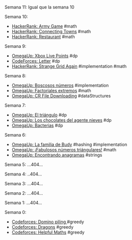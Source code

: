 Semana 11: Igual que la semana 10

Semana 10:
 * [HackerRank: Army Game](https://www.hackerrank.com/challenges/game-with-cells/problem) #math
 * [HackerRank: Connecting Towns](https://www.hackerrank.com/challenges/connecting-towns/problem) #math
 * [HackerRank: Restaurant](https://www.hackerrank.com/challenges/restaurant/problem) #math

Semana 9:
 * [OmegaUp: Xbox Live Points](https://omegaup.com/arena/problem/Xbox-Live-Points#problems) #dp
 * [CodeForces: Letter](https://codeforces.com/contest/180/problem/C) #dp
 * [HackerRank: Strange Grid Again](https://www.hackerrank.com/challenges/strange-grid/problem) #implementation #math

Semana 8:
 * [OmegaUp: Boscosos números](https://omegaup.com/arena/problem/Boscosos-Numeros#problems) #implementation
 * [OmegaUp: Factoriales extremos](https://omegaup.com/arena/problem/Factoriales-extremos#problems) #math
 * [OmegaUp: CR File Downloading](https://omegaup.com/arena/problem/CR-File-downloading#problems) #dataStructures

Semana 7:
* [OmegaUp: El triángulo](https://omegaup.com/arena/problem/triangulo#problems) #dp
* [OmegaUp: Los chocolates del agente nieves](https://omegaup.com/arena/problem/chocolates#problems) #dp
* [OmegaUp: Bacterias](https://omegaup.com/arena/problem/mirBacterias#problems) #dp

Semana 6:
 * [OmegaUp: La familia de Budy](https://omegaup.com/arena/problem/La-familia-de-Buddy#problems) #hashing #implementation
 * [OmegaUp: ¡Fabulosos números triángulares!](https://omegaup.com/arena/problem/Fabulosos-numeros-triangulares#problems) #math
 * [OmegaUp: Encontrando anagramas](https://omegaup.com/arena/problem/Encontrando-Anagramas#problems) #strings


Semana 5:
...404...

Semana 4:
..404...

Semana 3:
...404...

Semana 2:
...404...

Semana 1:
...404...

Semana 0:
 * [Codeforces: Domino piling ](http://codeforces.com/problemset/problem/50/A) #greedy
 * [Codeforces: Dragons](http://codeforces.com/problemset/problem/230/A) #greedy
 * [Codeforces: Helpful Maths](http://codeforces.com/problemset/problem/339/A) #greedy
